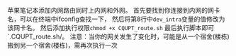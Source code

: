 苹果笔记本添加内网路由同时上内网和外网。
首先要找到你连接到内网的网卡名，可以在终端中ifconfig查找一下，
然后将第8行中`dev_intra`变量的值修改为该网卡名。
然后添加执行权限`chmod +x CQUPT_route.sh`
最后执行脚本即可`.CQUPT_route.sh/。
注意：当你的网关发生了变化时，可能是从一个宿舍(楼栋)搬到另一个宿舍(楼栋)，需再次执行一次
